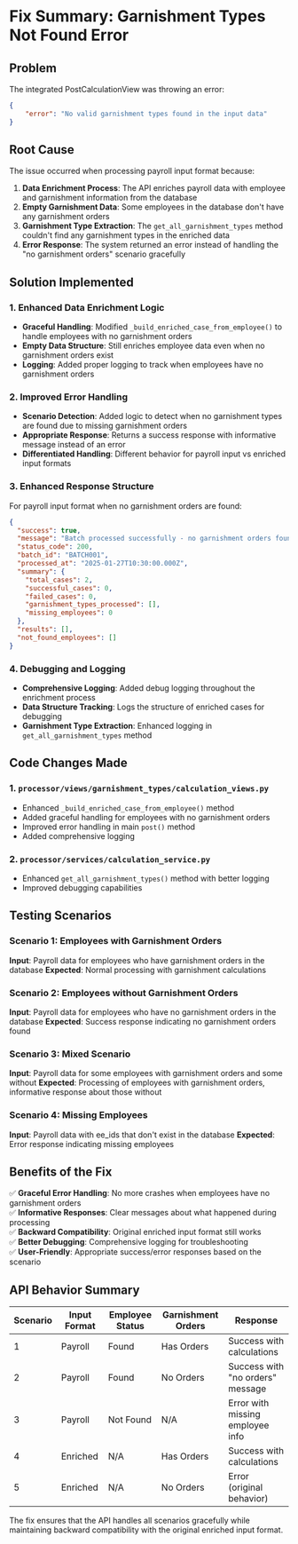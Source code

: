 # Fix Summary: Garnishment Types Not Found Error

## Problem
The integrated PostCalculationView was throwing an error:
```json
{
    "error": "No valid garnishment types found in the input data"
}
```

## Root Cause
The issue occurred when processing payroll input format because:

1. **Data Enrichment Process**: The API enriches payroll data with employee and garnishment information from the database
2. **Empty Garnishment Data**: Some employees in the database don't have any garnishment orders
3. **Garnishment Type Extraction**: The `get_all_garnishment_types` method couldn't find any garnishment types in the enriched data
4. **Error Response**: The system returned an error instead of handling the "no garnishment orders" scenario gracefully

## Solution Implemented

### 1. Enhanced Data Enrichment Logic
- **Graceful Handling**: Modified `_build_enriched_case_from_employee()` to handle employees with no garnishment orders
- **Empty Data Structure**: Still enriches employee data even when no garnishment orders exist
- **Logging**: Added proper logging to track when employees have no garnishment orders

### 2. Improved Error Handling
- **Scenario Detection**: Added logic to detect when no garnishment types are found due to missing garnishment orders
- **Appropriate Response**: Returns a success response with informative message instead of an error
- **Differentiated Handling**: Different behavior for payroll input vs enriched input formats

### 3. Enhanced Response Structure
For payroll input format when no garnishment orders are found:
```json
{
  "success": true,
  "message": "Batch processed successfully - no garnishment orders found for any employees",
  "status_code": 200,
  "batch_id": "BATCH001",
  "processed_at": "2025-01-27T10:30:00.000Z",
  "summary": {
    "total_cases": 2,
    "successful_cases": 0,
    "failed_cases": 0,
    "garnishment_types_processed": [],
    "missing_employees": 0
  },
  "results": [],
  "not_found_employees": []
}
```

### 4. Debugging and Logging
- **Comprehensive Logging**: Added debug logging throughout the enrichment process
- **Data Structure Tracking**: Logs the structure of enriched cases for debugging
- **Garnishment Type Extraction**: Enhanced logging in `get_all_garnishment_types` method

## Code Changes Made

### 1. `processor/views/garnishment_types/calculation_views.py`
- Enhanced `_build_enriched_case_from_employee()` method
- Added graceful handling for employees with no garnishment orders
- Improved error handling in main `post()` method
- Added comprehensive logging

### 2. `processor/services/calculation_service.py`
- Enhanced `get_all_garnishment_types()` method with better logging
- Improved debugging capabilities

## Testing Scenarios

### Scenario 1: Employees with Garnishment Orders
**Input**: Payroll data for employees who have garnishment orders in the database
**Expected**: Normal processing with garnishment calculations

### Scenario 2: Employees without Garnishment Orders
**Input**: Payroll data for employees who have no garnishment orders in the database
**Expected**: Success response indicating no garnishment orders found

### Scenario 3: Mixed Scenario
**Input**: Payroll data for some employees with garnishment orders and some without
**Expected**: Processing of employees with garnishment orders, informative response about those without

### Scenario 4: Missing Employees
**Input**: Payroll data with ee_ids that don't exist in the database
**Expected**: Error response indicating missing employees

## Benefits of the Fix

✅ **Graceful Error Handling**: No more crashes when employees have no garnishment orders  
✅ **Informative Responses**: Clear messages about what happened during processing  
✅ **Backward Compatibility**: Original enriched input format still works  
✅ **Better Debugging**: Comprehensive logging for troubleshooting  
✅ **User-Friendly**: Appropriate success/error responses based on the scenario  

## API Behavior Summary

| Scenario | Input Format | Employee Status | Garnishment Orders | Response |
|----------|-------------|-----------------|-------------------|----------|
| 1 | Payroll | Found | Has Orders | Success with calculations |
| 2 | Payroll | Found | No Orders | Success with "no orders" message |
| 3 | Payroll | Not Found | N/A | Error with missing employee info |
| 4 | Enriched | N/A | Has Orders | Success with calculations |
| 5 | Enriched | N/A | No Orders | Error (original behavior) |

The fix ensures that the API handles all scenarios gracefully while maintaining backward compatibility with the original enriched input format.

